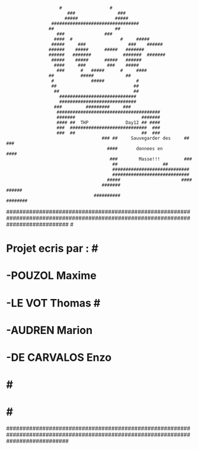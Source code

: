                                                                                                       
						#                  #                                          
					       ###                ###
					      #####              #####	
					 #################################
					##            			 ##
				       ###				 ###
				      ####	#                  #     #####
				     #####     ###           	  ###    ######
				    ######    #####		 #####	 #######
				    ######   #######            #######  #######
				     #####    #####		 #####   ######
				      ####     ###		  ###    #####
				       ###      #	#####	   #     ####
					##	        #####            ##
					 #              #####            #
					 ##                             ## 
					  ##                            ## 
					    #############################
					    #############################
					  ###	      #########		###
				       #######################################
				       #######                	       #######
				       #### ##	THP              Day12 ## ####
				       ###  #############################  ###
				       ###  ##	                       ##  ###
                                        ### ##	   Sauvegarder des     ## ###
                                          ####	     donnees en        ####
                                           ###        Masse!!!	       ###
                                            ##			       ##
                                            #############################			
                                            #############################
                                          #####                       ####
                                        #######                       ######
                                     ##########                       ########					
###################################################################################################################################                                                                                                                               #              
#						Projet ecris par :	                                                          #							                                                                         #
#  -POUZOL Maxime                                                                                                         	  #
#  -LE VOT Thomas														  #                                                                                                                            #
#  -AUDREN Marion														  #
#  -DE CARVALOS Enzo													          #
#																  # 																 #
#																  # 							                                                                         #
###################################################################################################################################












